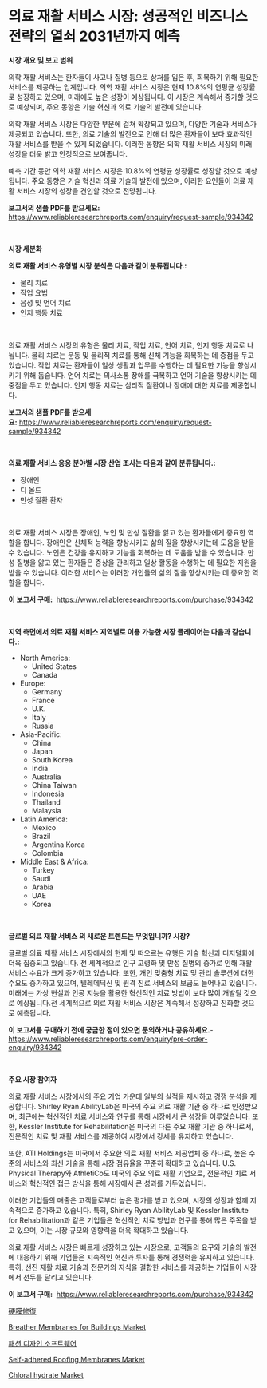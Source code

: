 <p><h1>의료 재활 서비스 시장: 성공적인 비즈니스 전략의 열쇠 2031년까지 예측</h1></p><p><strong>시장 개요 및 보고 범위</strong></p>
<p><p>의학 재활 서비스는 환자들이 사고나 질병 등으로 상처를 입은 후, 회복하기 위해 필요한 서비스를 제공하는 업계입니다. 의학 재활 서비스 시장은 현재 10.8%의 연평균 성장률로 성장하고 있으며, 미래에도 높은 성장이 예상됩니다. 이 시장은 계속해서 증가할 것으로 예상되며, 주요 동향은 기술 혁신과 의료 기술의 발전에 있습니다.</p><p>의학 재활 서비스 시장은 다양한 부문에 걸쳐 확장되고 있으며, 다양한 기술과 서비스가 제공되고 있습니다. 또한, 의료 기술의 발전으로 인해 더 많은 환자들이 보다 효과적인 재활 서비스를 받을 수 있게 되었습니다. 이러한 동향은 의학 재활 서비스 시장의 미래 성장을 더욱 밝고 안정적으로 보여줍니다.</p><p>예측 기간 동안 의학 재활 서비스 시장은 10.8%의 연평균 성장률로 성장할 것으로 예상됩니다. 주요 동향은 기술 혁신과 의료 기술의 발전에 있으며, 이러한 요인들이 의료 재활 서비스 시장의 성장을 견인할 것으로 전망됩니다.</p></p>
<p><strong>보고서의 샘플 PDF를 받으세요:</strong> <a href="https://www.reliableresearchreports.com/enquiry/request-sample/934342">https://www.reliableresearchreports.com/enquiry/request-sample/934342</a></p>
<p>&nbsp;</p>
<p><strong>시장 세분화</strong></p>
<p><strong>의료 재활 서비스 유형별 시장 분석은 다음과 같이 분류됩니다.:</strong></p>
<p><ul><li>물리 치료</li><li>작업 요법</li><li>음성 및 언어 치료</li><li>인지 행동 치료</li></ul></p>
<p>&nbsp;</p>
<p><p>의료 재활 서비스 시장의 유형은 물리 치료, 작업 치료, 언어 치료, 인지 행동 치료로 나뉩니다. 물리 치료는 운동 및 물리적 치료를 통해 신체 기능을 회복하는 데 중점을 두고 있습니다. 작업 치료는 환자들이 일상 생활과 업무를 수행하는 데 필요한 기능을 향상시키기 위해 돕습니다. 언어 치료는 의사소통 장애를 극복하고 언어 기술을 향상시키는 데 중점을 두고 있습니다. 인지 행동 치료는 심리적 질환이나 장애에 대한 치료를 제공합니다.</p></p>
<p><strong>보고서의 샘플 PDF를 받으세요:</strong>&nbsp;<a href="https://www.reliableresearchreports.com/enquiry/request-sample/934342">https://www.reliableresearchreports.com/enquiry/request-sample/934342</a></p>
<p>&nbsp;</p>
<p><strong> 의료 재활 서비스 응용 분야별 시장 산업 조사는 다음과 같이 분류됩니다.:</strong></p>
<p><ul><li>장애인</li><li>디 올드</li><li>만성 질환 환자</li></ul></p>
<p>&nbsp;</p>
<p><p>의료 재활 서비스 시장은 장애인, 노인 및 만성 질환을 앓고 있는 환자들에게 중요한 역할을 합니다. 장애인은 신체적 능력을 향상시키고 삶의 질을 향상시키는데 도움을 받을 수 있습니다. 노인은 건강을 유지하고 기능을 회복하는 데 도움을 받을 수 있습니다. 만성 질병을 앓고 있는 환자들은 증상을 관리하고 일상 활동을 수행하는 데 필요한 지원을 받을 수 있습니다. 이러한 서비스는 이러한 개인들의 삶의 질을 향상시키는 데 중요한 역할을 합니다.</p></p>
<p><strong>이 보고서 구매:</strong>&nbsp; <a href="https://www.reliableresearchreports.com/purchase/934342">https://www.reliableresearchreports.com/purchase/934342</a></p>
<p>&nbsp;</p>
<p><strong>지역 측면에서 의료 재활 서비스 지역별로 이용 가능한 시장 플레이어는 다음과 같습니다.:</strong></p>
<p><ul>
    <li>
        North America:
        <ul>
            <li>United States</li>
            <li>Canada</li>
        </ul>
    </li>
    <li>
        Europe:
        <ul>
            <li>Germany</li>
            <li>France</li>
            <li>U.K.</li>
            <li>Italy</li>
            <li>Russia</li>
        </ul>
    </li>
    <li>
        Asia-Pacific:
        <ul>
            <li>China</li>
            <li>Japan</li>
            <li>South Korea</li>
            <li>India</li>
            <li>Australia</li>
            <li>China Taiwan</li>
            <li>Indonesia</li>
            <li>Thailand</li>
            <li>Malaysia</li>
        </ul>
    </li>
    <li>
        Latin America:
        <ul>
            <li>Mexico</li>
            <li>Brazil</li>
            <li>Argentina Korea</li>
            <li>Colombia</li>
        </ul>
    </li>
    <li>
        Middle East & Africa:
        <ul>
            <li>Turkey</li>
            <li>Saudi</li>
            <li>Arabia</li>
            <li>UAE</li>
            <li>Korea</li>
        </ul>
    </li>
    </ul></p>
<p>&nbsp;</p>
<p><strong>글로벌 의료 재활 서비스 의 새로운 트렌드는 무엇입니까? 시장?</strong></p>
<p><p>글로벌 의료 재활 서비스 시장에서의 현재 및 떠오르는 유행은 기술 혁신과 디지털화에 더욱 집중되고 있습니다. 전 세계적으로 인구 고령화 및 만성 질병의 증가로 인해 재활 서비스 수요가 크게 증가하고 있습니다. 또한, 개인 맞춤형 치료 및 관리 솔루션에 대한 수요도 증가하고 있으며, 텔레메딕신 및 원격 진료 서비스의 보급도 늘어나고 있습니다. 미래에는 가상 현실과 인공 지능을 활용한 혁신적인 치료 방법이 보다 많이 개발될 것으로 예상됩니다.전 세계적으로 의료 재활 서비스 시장은 계속해서 성장하고 진화할 것으로 예측됩니다.</p></p>
<p><strong>이 보고서를 구매하기 전에 궁금한 점이 있으면 문의하거나 공유하세요.</strong>- <a href="https://www.reliableresearchreports.com/enquiry/pre-order-enquiry/934342">https://www.reliableresearchreports.com/enquiry/pre-order-enquiry/934342</a></p>
<p>&nbsp;</p>
<p><strong>주요 시장 참여자</strong></p>
<p><p>의료 재활 서비스 시장에서의 주요 기업 가운데 일부의 실적을 제시하고 경쟁 분석을 제공합니다. Shirley Ryan AbilityLab은 미국의 주요 의료 재활 기관 중 하나로 인정받으며, 최근에는 혁신적인 치료 서비스와 연구를 통해 시장에서 큰 성장을 이루었습니다. 또한, Kessler Institute for Rehabilitation은 미국의 다른 주요 재활 기관 중 하나로서, 전문적인 치료 및 재활 서비스를 제공하여 시장에서 강세를 유지하고 있습니다.</p><p>또한, ATI Holdings는 미국에서 주요한 의료 재활 서비스 제공업체 중 하나로, 높은 수준의 서비스와 최신 기술을 통해 시장 점유율을 꾸준히 확대하고 있습니다. U.S. Physical Therapy와 AthletiCo도 미국의 주요 의료 재활 기업으로, 전문적인 치료 서비스와 혁신적인 접근 방식을 통해 시장에서 큰 성과를 거두었습니다.</p><p>이러한 기업들의 매출은 고객들로부터 높은 평가를 받고 있으며, 시장의 성장과 함께 지속적으로 증가하고 있습니다. 특히, Shirley Ryan AbilityLab 및 Kessler Institute for Rehabilitation과 같은 기업들은 혁신적인 치료 방법과 연구를 통해 많은 주목을 받고 있으며, 이는 시장 규모와 영향력을 더욱 확대하고 있습니다.</p><p>의료 재활 서비스 시장은 빠르게 성장하고 있는 시장으로, 고객들의 요구와 기술의 발전에 대응하기 위해 기업들은 지속적인 혁신과 투자를 통해 경쟁력을 유지하고 있습니다.특히, 선진 재활 치료 기술과 전문가의 지식을 결합한 서비스를 제공하는 기업들이 시장에서 선두를 달리고 있습니다.</p></p>
<p><strong>이 보고서 구매:</strong>&nbsp;&nbsp;<a href="https://www.reliableresearchreports.com/purchase/934342">https://www.reliableresearchreports.com/purchase/934342</a></p>
<p><p><a href="https://github.com/cbigkbh02719/Market-Research-Report-List-1/blob/main/2263685184418.md">硬膜修復</a></p><p><a href="https://issuu.com/reportprime-2/docs/breather-membranes-for-buildings-market-size-2030.">Breather Membranes for Buildings Market</a></p><p><a href="https://github.com/vsr06p4p49/Market-Research-Report-List-1/blob/main/7310768184443.md">패션 디자인 소프트웨어</a></p><p><a href="https://issuu.com/reportprime-2/docs/self-adhered-roofing-membranes-market-size-2030.pp">Self-adhered Roofing Membranes Market</a></p><p><a href="https://view.publitas.com/reportprime-1/chloral-hydrate-market-size-market-share-and-global-market-analysis-report-2024-2031/">Chloral hydrate Market</a></p></p>
